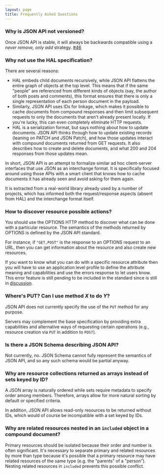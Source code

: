 ```yaml
---
layout: page
title: Frequently Asked Questions
---
```


### Why is JSON API not versioned? <a href="#why-is-json-api-not-versioned" id="why-is-json-api-not-versioned" class="headerlink"></a>

Once JSON API is stable, it will always be backwards compatible using a _never
remove, only add_ strategy.
[#46](https://github.com/json-api/json-api/issues/46)

### Why not use the HAL specification? <a href="#why-not-use-the-hal-specification" id="why-not-use-the-hal-specification" class="headerlink"></a>

There are several reasons:

* HAL embeds child documents recursively, while JSON API flattens the entire
graph of objects at the top level. This means that if the same "people" are
referenced from different kinds of objects (say, the author of both posts and
comments), this format ensures that there is only a single representation of
each person document in the payload.
* Similarly, JSON API uses IDs for linkage, which makes it possible to cache
documents from compound responses and then limit subsequent requests to only
the documents that aren't already present locally. If you're lucky, this can
even completely eliminate HTTP requests.
* HAL is a serialization format, but says nothing about how to update
documents. JSON API thinks through how to update existing records (leaning on
PATCH and JSON Patch), and how those updates interact with compound documents
returned from GET requests. It also describes how to create and delete
documents, and what 200 and 204 responses from those updates mean.

In short, JSON API is an attempt to formalize similar ad hoc client-server
interfaces that use JSON as an interchange format. It is specifically focused
around using those APIs with a smart client that knows how to cache documents it
has already seen and avoid asking for them again.

It is extracted from a real-world library already used by a number of projects,
which has informed both the request/response aspects (absent from HAL) and the
interchange format itself.

### How to discover resource possible actions? <a href="#how-to-discover-resource-possible-actions" id="how-to-discover-resource-possible-actions" class="headerlink"></a>

You should use the OPTIONS HTTP method to discover what can be done with a
particular resource. The semantics of the methods returned by OPTIONS is defined
by the JSON API standard.

For instance, if `"GET,POST"` is the response to an OPTIONS request to an URL,
then you can get information about the resource and also create new resources.

If you want to know what you can do with a specific resource attribute then
you will have to use an application level profile to define the attribute meaning
and capabilities and use the errors response to let users know. This error feature
is still pending to be included in the standard since is still in
[discussion](https://github.com/json-api/json-api/issues/7).

### Where's PUT? Can I use method *X* to do *Y*? <a href="#wheres-put" id="wheres-put" class="headerlink"></a>

JSON API does not currently specify the use of the `PUT` method for any purpose.

Servers may complement the base specification by providing extra capabilities and
alternative ways of requesting certain operations (e.g., resource creation via
`PUT` in addition to `POST`).

### Is there a JSON Schema describing JSON API? <a href="#is-there-a-json-schema-describing-json-api" id="is-there-a-json-schema-describing-json-api" class="headerlink"></a>

Not currently, no. JSON Schema cannot fully represent the semantics of JSON API, and so any such schema would be partial anyway.

### Why are resource collections returned as arrays instead of sets keyed by ID?

A JSON array is naturally ordered while sets require metadata to specify order
among members. Therefore, arrays allow for more natural sorting by default or
specified criteria.

In addition, JSON API allows read-only resources to be returned without IDs,
which would of course be incompatible with a set keyed by IDs.

### Why are related resources nested in an `included` object in a compound document?

Primary resources should be isolated because their order and number is often
significant. It's necessary to separate primary and related resources by more
than type because it's possible that a primary resource may have related
resources of the same type (e.g. the "parents" of a "person"). Nesting related
resources in `included` prevents this possible conflict.
